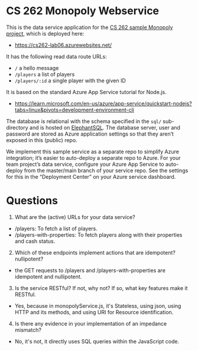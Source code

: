 # CS 262 Monopoly Webservice

This is the data service application for the 
[CS 262 sample Monopoly project](https://github.com/harryg02/cs262-lab09),
 which is deployed here:
          
- <https://cs262-lab06.azurewebsites.net/>

It has the following read data route URLs:
- `/` a hello message
- `/players` a list of players
- `/players/:id` a single player with the given ID

It is based on the standard Azure App Service tutorial for Node.js.

- <https://learn.microsoft.com/en-us/azure/app-service/quickstart-nodejs?tabs=linux&pivots=development-environment-cli>  

The database is relational with the schema specified in the `sql/` sub-directory
and is hosted on [ElephantSQL](https://www.elephantsql.com/). The database server,
user and password are stored as Azure application settings so that they aren&rsquo;t 
exposed in this (public) repo.

We implement this sample service as a separate repo to simplify Azure integration;
it&rsquo;s easier to auto-deploy a separate repo to Azure. For your team project&rsquo;s 
data service, configure your Azure App Service to auto-deploy from the master/main branch 
of your service repo. See the settings for this in the &ldquo;Deployment Center&rdquo; 
on your Azure service dashboard.
 
 # Questions
1. What are the (active) URLs for your data service?
- /players: To fetch a list of players.
- /players-with-properties: To fetch players along with their properties and cash status. 

2. Which of these endpoints implement actions that are idempotent? nullipotent?
- the GET requests to /players and /players-with-properties are idempotent and nullipotent.

3. Is the service RESTful? If not, why not? If so, what key features make it RESTful.
- Yes, because in monopolyService.js,  it's Stateless, using json, using HTTP and its methods, and using URI for Resource identification. 

4. Is there any evidence in your implementation of an impedance mismatch?
- No, it's not, it directly uses SQL queries within the JavaScript code.
